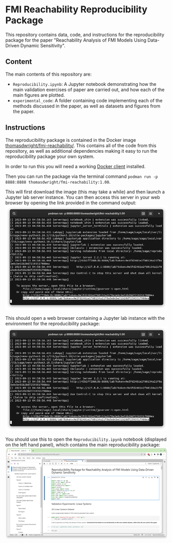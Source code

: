 # FMI Reachability Reproducibility Package

This repository contains data, code, and instructions for the reproducibility package for the paper "Reachability Analysis of FMI Models
Using Data-Driven Dynamic Sensitivity".

## Content

The main contents of this repository are:
 - ``Reproducibility.ipynb``: A Jupyter notebook demonstrating how the main validation exercises of paper are carried out, and how each of the main figures are plotted.
 - ``experimental_code``: A folder containing code implementing each of the methods discussed in the paper, as well as datasets and figures from the paper.

## Instructions

The reproducibility package is contained in the Docker image [thomasdwright/fmi-reachability/](https://hub.docker.com/repository/docker/thomasdwright/fmi-reachability/). This contains all of the code from this repository, as well as additional dependencies making it easy to run the reproducibility package your own system.

In order to run this you will need a working [Docker client](https://docs.docker.com/desktop/) installed.

Then you can run the package via the terminal command ``podman run -p 8888:8888 thomasdwright/fmi-reachability:1.00``.

This will first download the image (this may take a while) and then launch a Jupyter lab server instance. You can then access this server in your web browser by opening the link provided in the command output:
![Image with Jupyter lab link](./images/jupyter-link.png)

This should open a web browser containing a Jupyter lab instance with the environment for the reproducibility package:
![Jupyter lab browser page](./images/jupyter-link.png)

You should use this to open the ``Reproducibility.ipynb`` notebook (displayed on the left hand panel), which contains the main reproducibility package:
![Jupyter reproducibility package notebook](./images/jupyter-notebook.png)

